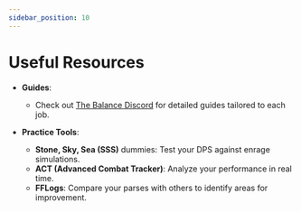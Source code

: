 ```yaml
---
sidebar_position: 10
---
```


# Useful Resources  

- **Guides**:  
  - Check out [The Balance Discord](https://discord.gg/thebalanceffxiv) for detailed guides tailored to each job.  

- **Practice Tools**:  
  - **Stone, Sky, Sea (SSS)** dummies: Test your DPS against enrage simulations.  
  - **ACT (Advanced Combat Tracker)**: Analyze your performance in real time.  
  - **FFLogs**: Compare your parses with others to identify areas for improvement.  